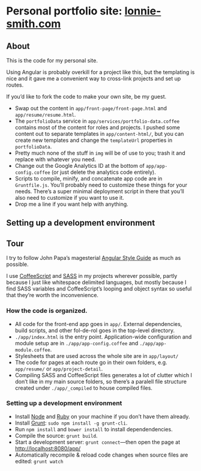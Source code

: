 # Personal portfolio site: [lonnie-smith.com](http://lonnie-smith.com)

## About
This is the code for my personal site.

Using Angular is probably overkill for a project like this, but the templating is nice and it gave me a convenient way to cross-link projects and set up routes.

If you’d like to fork the code to make your own site, be my guest.
  - Swap out the content in `app/front-page/front-page.html` and `app/resume/resume.html`.
  - The `portfolioData` service in `app/services/portfolio-data.coffee` contains most of the content for roles and projects. I pushed some content out to separate templates in `app/content-html/`, but you can create new templates and change the `templateUrl` properties in `portfolioData`.
  - Pretty much none of the stuff in `img` will be of use to you; trash it and replace with whatever you need.
  - Change out the Google Analytics ID at the bottom of `app/app-config.coffee` (or just delete the analytics code entirely).
  - Scripts to compile, minify, and concatenate app code are in `Gruntfile.js`. You’ll probably need to customize these things for your needs. There’s a super minimal deployment script in there that you’ll also need to customize if you want to use it.
  - Drop me a line if you want help with anything.

## Setting up a development environment

## Tour
I try to follow John Papa’s magesterial [Angular Style Guide](https://github.com/johnpapa/angular-styleguide/blob/master/a1/README.md) as much as possible.

I use [CoffeeScript](http://coffeescript.org) and [SASS](http://sass-lang.com) in my projects wherever possible, partly because I just like whitespace delimited languages, but mostly because I find SASS variables and CoffeeScript’s looping and object syntax so useful that they’re worth the inconvenience.

### How the code is organized.
* All code for the front-end app goes in `app/`. External dependencies, build scripts, and other fol-de-rol goes in the top-level directory.
* `./app/index.html` is the entry point. Application-wide configuration and module setup are in `./app/app-config.coffee` and `./app/app-module.coffee`.
* Stylesheets that are used across the whole site are in `app/layout/`
* The code for pages at each route go in their own folders, e.g. `app/resume/` or `app/project-detail`.
* Compiling SASS and CoffeeScript files generates a lot of clutter which I don’t like in my main source folders, so there’s a paralell file structure created under `./app/_compiled` to house compiled files.

### Setting up a development environment

* Install [Node](https://nodejs.org/) and [Ruby]([https://www.ruby-lang.org/) on your machine if you don’t have them already.
* Install [Grunt](http://gruntjs.com/): `sudo npm install -g grunt-cli`.
* Run `npm install` and `bower install` to install dependendencies.
* Compile the source: `grunt build`.
* Start a development server: `grunt connect`—then open the page at [http://localhost:8080/app/](http://localhost:8080/app/)
* Automatically recompile & reload code changes when source files are edited: `grunt watch`

